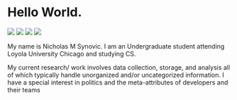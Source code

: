 # Hello World.

[![](https://img.shields.io/badge/Twitter-%40nick__synovic-blue)](https://twitter.com/nick_synovic)
[![](https://img.shields.io/badge/Instagram-nicholas__synovic-orange)](https://www.instagram.com/nicholas_synovic/)
[![](https://img.shields.io/badge/YouTube-Nicholas%20Synovic-red)](https://www.youtube.com/channel/UCVG2VYy7GJ86BLiUaj5LEZQ)
[![](https://img.shields.io/badge/Website-https%3A%2F%2Fnicholassynovic.github.io%2F-yellowgreen)](https://nicholassynoivc.github.io)

My name is Nicholas M Synovic. I am an Undergraduate student attending Loyola University Chicago and studying CS.

My current research/ work involves data collection, storage, and analysis all of which typically handle unorganized and/or uncategorized information. I have a special interest in politics and the meta-attributes of developers and their teams
